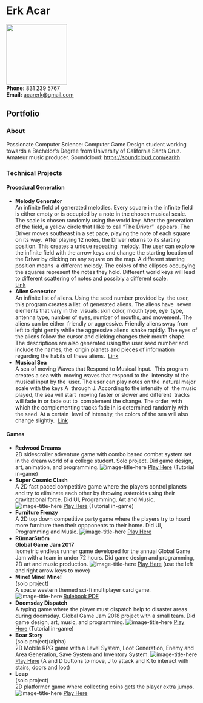# Erk Acar <br/>
<img src="http://acarerk.github.io/IMG_1075.JPG" width="160" height="160" /> <br/>
**Phone:** 831 239 5767 <br/>
**Email:** acarerk@gmail.com
## Portfolio
### About
Passionate Computer Science: Computer Game Design student working towards a Bachelor's Degree from University of California Santa Cruz.
Amateur music producer. Soundcloud: https://soundcloud.com/earith
### Technical Projects
#### Procedural Generation
- **Melody Generator** <br/>
An infinite field of generated melodies. Every square in the infinite field is either empty or is occupied by a note in the chosen musical scale. The scale is chosen randomly using the world key. After the generation of the field, a yellow circle that I like to call “The Driver”  appears. The Driver moves southeast in a set pace, playing the note of each square on its way.  After playing 12 notes, the Driver returns to its starting position. This creates a unique repeating  melody. The user can explore the infinite field with the arrow keys and change the starting location of the Driver by clicking on any square on the map. A different starting position means  a different melody. The colors of the ellipses occupying the squares represent the notes they hold. Different world keys will lead to different scattering of notes and possibly a different scale. <br/>
[Link](https://glitch.com/~melody-generator)
- **Alien Generator** <br/>
An infinite list of aliens. Using the seed number provided by  the user, this program creates a list  of generated aliens. The aliens have  seven elements that vary in the  visuals: skin color, mouth type, eye  type, antenna type, number of eyes, number of mouths, and movement. The aliens can be either  friendly or aggressive. Friendly aliens sway from left to right gently while the aggressive aliens  shake rapidly. The eyes of the aliens follow the cursor and clicking changes their mouth shape.  The descriptions are also generated using the user seed number and include the names, the  origin planets and pieces of information regarding the habits of these aliens. 
[Link](https://alien-generator.glitch.me/)
- **Musical Sea** <br/>
A sea of moving Waves that Respond to Musical Input.  This program creates a sea with  moving waves that respond to the  intensity of the musical input by the  user. The user can play notes on the  natural major scale with the keys A  through J. According to the intensity of  the music played, the sea will start  moving faster or slower and different  tracks will fade in or fade out to  complement the change. The order  with which the complementing tracks fade in is determined randomly with the seed. At a certain  level of intensity, the colors of the sea will also change slightly. 
[Link]( https://glitch.com/~musical-sea )
#### Games
- **Redwood Dreams** <br/>
2D sidescroller adventure game with combo based combat system set in the dream world of a college student.
Solo project. Did game design, art, animation, and programming.
![image-title-here](RedwoodDreamsCapture.png)
[Play Here](http://acarerk.github.io/RedwoodDreamsHTML/index.html) (Tutorial in-game)
- **Super Cosmic Clash** <br/>
A 2D fast paced competitive game where the players control planets and try to eliminate each other by throwing asteroids using their gravitational force. Did UI, Programming, Art and Music.
![image-title-here](SCC.png)
[Play Here](https://ostrichman.itch.io/supercosmicclash) (Tutorial in-game)
- **Furniture Frenzy** <br/>
A 2D top down competitive party game where the players try to hoard more furniture then their oppponents to their home. Did UI, Programming and Music.
![image-title-here](IMG_0700.PNG)
[Play Here](https://furniturefrenzy.itch.io/furniture-frenzy)
- **RünnarStröm** <br/>
**Global Game Jam 2017** <br/>
Isometric endless runner game developed for the annual Global Game Jam with a team in under 72 hours.
Did game design and programming, 2D art and music production.
![image-title-here](RunnarStromScreenshot.png)
[Play Here](http://acarerk.github.io/RunnarStrom/index.html) (use the left and right arrow keys to move)
- **Mine! Mine! Mine!**<br/>
(solo project) <br/>
A space western themed sci-fi multiplayer card game.
![image-title-here](Mine.png)
[Rulebook PDF](Rulebook_Erk_Acar.pdf)
- **Doomsday Dispatch** <br/>
A typing game where the player must dispatch help to disaster areas during doomsday.
Global Game Jam 2018 project with a small team. Did game design, art, music, and programming.
![image-title-here](TransmissionImage.png)
[Play Here](http://acarerk.github.io/TransmissionHTML/index.html) (Tutorial in-game)
- **Boar Story** <br/>
(solo project)(alpha) <br/>
2D Mobile RPG game with a Level System, Loot Generation, Enemy and Area Generation, Save System and Inventory System.
![image-title-here](BoarStoryScreenshot.png)
[Play Here](http://acarerk.github.io/BoarStory/index.html) (A and D buttons to move, J to attack and K to interact with stairs, doors and loot)
- **Leap** <br/>
(solo project) <br/>
2D platformer game where collecting coins gets the player extra jumps.<br/>
![image-title-here](LeapScreenshot.png)
[Play Here](http://acarerk.github.io/JumpGame/index.html)
